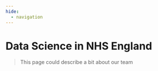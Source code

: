 ```yaml
---
hide:
  - navigation
---
```


# Data Science in NHS England

> This page could describe a bit about our team